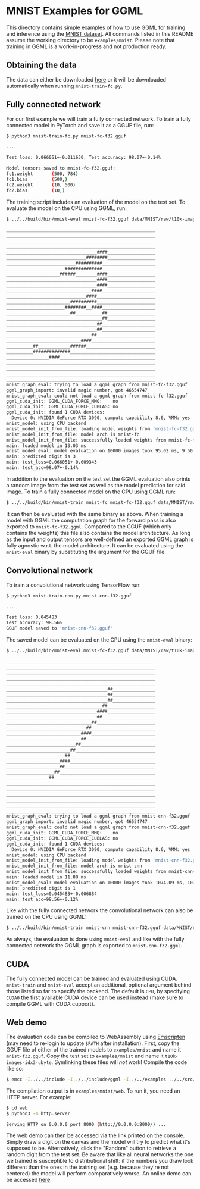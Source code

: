 # MNIST Examples for GGML

This directory contains simple examples of how to use GGML for training and inference using the [MNIST dataset](https://yann.lecun.com/exdb/mnist/).
All commands listed in this README assume the working directory to be `examples/mnist`.
Please note that training in GGML is a work-in-progress and not production ready.

## Obtaining the data

The data can either be downloaded [here](https://yann.lecun.com/exdb/mnist/) or it will be downloaded automatically when running `mnist-train-fc.py`.

## Fully connected network

For our first example we will train a fully connected network.
To train a fully connected model in PyTorch and save it as a GGUF file, run:

```bash
$ python3 mnist-train-fc.py mnist-fc-f32.gguf

...

Test loss: 0.066051+-0.011630, Test accuracy: 98.07+-0.14%

Model tensors saved to mnist-fc-f32.gguf:
fc1.weight       (500, 784)
fc1.bias         (500,)
fc2.weight       (10, 500)
fc2.bias         (10,)
```

The training script includes an evaluation of the model on the test set.
To evaluate the model on the CPU using GGML, run:

```bash
$ ../../build/bin/mnist-eval mnist-fc-f32.gguf data/MNIST/raw/t10k-images-idx3-ubyte data/MNIST/raw/t10k-labels-idx1-ubyte

________________________________________________________
________________________________________________________
________________________________________________________
________________________________________________________
__________________________________####__________________
______________________________########__________________
__________________________##########____________________
______________________##############____________________
____________________######________####__________________
__________________________________####__________________
__________________________________####__________________
________________________________####____________________
______________________________####______________________
________________________##########______________________
______________________########__####____________________
________________________##__________##__________________
____________________________________##__________________
__________________________________##____________________
__________________________________##____________________
________________________________##______________________
____________________________####________________________
__________##____________######__________________________
__________##############________________________________
________________####____________________________________
________________________________________________________
________________________________________________________
________________________________________________________
________________________________________________________
mnist_graph_eval: trying to load a ggml graph from mnist-fc-f32.gguf
ggml_graph_import: invalid magic number, got 46554747
mnist_graph_eval: could not load a ggml graph from mnist-fc-f32.gguf
ggml_cuda_init: GGML_CUDA_FORCE_MMQ:    no
ggml_cuda_init: GGML_CUDA_FORCE_CUBLAS: no
ggml_cuda_init: found 1 CUDA devices:
  Device 0: NVIDIA GeForce RTX 3090, compute capability 8.6, VMM: yes
mnist_model: using CPU backend
mnist_model_init_from_file: loading model weights from 'mnist-fc-f32.gguf'
mnist_model_init_from_file: model arch is mnist-fc
mnist_model_init_from_file: successfully loaded weights from mnist-fc-f32.gguf
main: loaded model in 13.03 ms
mnist_model_eval: model evaluation on 10000 images took 95.02 ms, 9.50 us/image
main: predicted digit is 3
main: test_loss=0.066051+-0.009343
main: test_acc=98.07+-0.14%
```

In addition to the evaluation on the test set the GGML evaluation also prints a random image from the test set as well as the model prediction for said image.
To train a fully connected model on the CPU using GGML run:

``` bash
$ ../../build/bin/mnist-train mnist-fc mnist-fc-f32.gguf data/MNIST/raw/train-images-idx3-ubyte data/MNIST/raw/train-labels-idx1-ubyte
```

It can then be evaluated with the same binary as above.
When training a model with GGML the computation graph for the forward pass is also exported to `mnist-fc-f32.ggml`.
Compared to the GGUF (which only contains the weights) this file also contains the model architecture.
As long as the input and output tensors are well-defined an exported GGML graph is fully agnostic w.r.t. the model architecture.
It can be evaluated using the `mnist-eval` binary by substituting the argument for the GGUF file.

## Convolutional network

To train a convolutional network using TensorFlow run:

```bash
$ python3 mnist-train-cnn.py mnist-cnn-f32.gguf

...

Test loss: 0.045483
Test accuracy: 98.56%
GGUF model saved to 'mnist-cnn-f32.gguf'
```

The saved model can be evaluated on the CPU using the `mnist-eval` binary:

```bash
$ ../../build/bin/mnist-eval mnist-fc-f32.gguf data/MNIST/raw/t10k-images-idx3-ubyte data/MNIST/raw/t10k-labels-idx1-ubyte

________________________________________________________
________________________________________________________
________________________________________________________
________________________________________________________
________________________________________________________
______________________________________##________________
______________________________________##________________
______________________________________##________________
____________________________________##__________________
__________________________________####__________________
__________________________________##____________________
________________________________##______________________
______________________________##________________________
____________________________####________________________
____________________________##__________________________
__________________________##____________________________
________________________##______________________________
______________________##________________________________
____________________####________________________________
____________________##__________________________________
__________________##____________________________________
________________##______________________________________
________________________________________________________
________________________________________________________
________________________________________________________
________________________________________________________
________________________________________________________
________________________________________________________
mnist_graph_eval: trying to load a ggml graph from mnist-cnn-f32.gguf
ggml_graph_import: invalid magic number, got 46554747
mnist_graph_eval: could not load a ggml graph from mnist-cnn-f32.gguf
ggml_cuda_init: GGML_CUDA_FORCE_MMQ:    no
ggml_cuda_init: GGML_CUDA_FORCE_CUBLAS: no
ggml_cuda_init: found 1 CUDA devices:
  Device 0: NVIDIA GeForce RTX 3090, compute capability 8.6, VMM: yes
mnist_model: using CPU backend
mnist_model_init_from_file: loading model weights from 'mnist-cnn-f32.gguf'
mnist_model_init_from_file: model arch is mnist-cnn
mnist_model_init_from_file: successfully loaded weights from mnist-cnn-f32.gguf
main: loaded model in 11.88 ms
mnist_model_eval: model evaluation on 10000 images took 1074.09 ms, 107.41 us/image
main: predicted digit is 1
main: test_loss=0.045483+-0.006884
main: test_acc=98.56+-0.12%
```

Like with the fully connected network the convolutional network can also be trained on the CPU using GGML:

``` bash
$ ../../build/bin/mnist-train mnist-cnn mnist-cnn-f32.gguf data/MNIST/raw/train-images-idx3-ubyte data/MNIST/raw/train-labels-idx1-ubyte
```

As always, the evaluation is done using `mnist-eval` and like with the fully connected network the GGML graph is exported to `mnist-cnn-f32.ggml`.

## CUDA

The fully connected model can be trained and evaluated using CUDA.
`mnist-train` and `mnist-eval` accept an additional, optional argument behind those listed so far to specify the backend.
The default is `CPU`, by specifying `CUDA0` the first available CUDA device can be used instead (make sure to compile GGML with CUDA cupport).

## Web demo

The evaluation code can be compiled to WebAssembly using [Emscripten](https://emscripten.org/) (may need to re-login to update `$PATH` after installation).
First, copy the GGUF file of either of the trained models to `examples/mnist` and name it `mnist-f32.gguf`.
Copy the test set to `examples/mnist` and name it `t10k-images-idx3-ubyte`.
Symlinking these files will *not* work!
Compile the code like so:

```bash
$ emcc -I../../include -I../../include/ggml -I../../examples ../../src/ggml.c ../../src/ggml-quants.c ../../src/ggml-aarch64.c mnist-common.cpp -o web/mnist.js -s EXPORTED_FUNCTIONS='["_wasm_eval","_wasm_random_digit","_malloc","_free"]' -s EXPORTED_RUNTIME_METHODS='["ccall"]' -s ALLOW_MEMORY_GROWTH=1 --preload-file mnist-f32.gguf --preload-file t10k-images-idx3-ubyte
```

The compilation output is in `examples/mnist/web`.
To run it, you need an HTTP server.
For example:

``` bash
$ cd web
$ python3 -m http.server

Serving HTTP on 0.0.0.0 port 8000 (http://0.0.0.0:8000/) ...
```

The web demo can then be accessed via the link printed on the console.
Simply draw a digit on the canvas and the model will try to predict what it's supposed to be.
Alternatively, click the "Random" button to retrieve a random digit from the test set.
Be aware that like all neural networks the one we trained is susceptible to distributional shift:
if the numbers you draw look different than the ones in the training set
(e.g. because they're not centered) the model will perform comparatively worse.
An online demo can be accessed [here](https://mnist.ggerganov.com).
